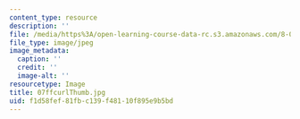 ```yaml
---
content_type: resource
description: ''
file: /media/https%3A/open-learning-course-data-rc.s3.amazonaws.com/8-02-physics-ii-electricity-and-magnetism-spring-2007/f1d58fef81fbc139f48110f895e9b5bd_07ffcurlThumb.jpg
file_type: image/jpeg
image_metadata:
  caption: ''
  credit: ''
  image-alt: ''
resourcetype: Image
title: 07ffcurlThumb.jpg
uid: f1d58fef-81fb-c139-f481-10f895e9b5bd
---
```


